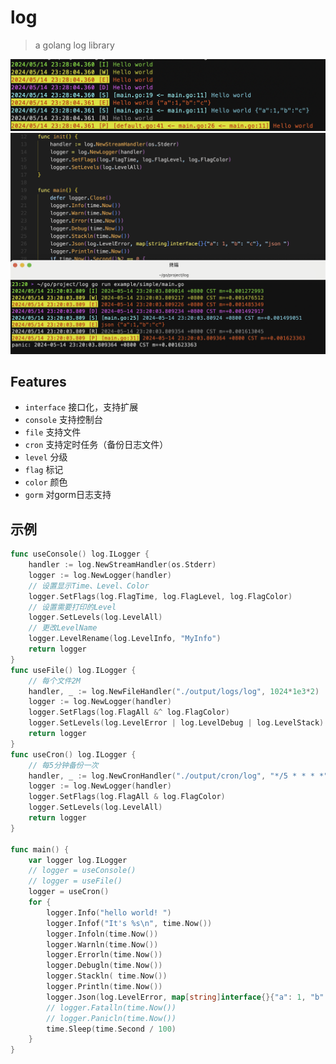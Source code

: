 # log
> a golang log library
> 
![示例](docs/default.png)
![示例](docs/example.png)

## Features
- `interface` 接口化，支持扩展
- `console` 支持控制台
- `file` 支持文件
- `cron` 支持定时任务（备份日志文件）
- `level` 分级
- `flag` 标记
- `color` 颜色
- `gorm` 对gorm日志支持

## 示例
``` go
func useConsole() log.ILogger {
	handler := log.NewStreamHandler(os.Stderr)
	logger := log.NewLogger(handler)
	// 设置显示Time、Level、Color
	logger.SetFlags(log.FlagTime, log.FlagLevel, log.FlagColor)
	// 设置需要打印的Level
	logger.SetLevels(log.LevelAll)
	// 更改LevelName
	logger.LevelRename(log.LevelInfo, "MyInfo")
	return logger
}
func useFile() log.ILogger {
	// 每个文件2M
	handler, _ := log.NewFileHandler("./output/logs/log", 1024*1e3*2)
	logger := log.NewLogger(handler)
	logger.SetFlags(log.FlagAll &^ log.FlagColor)
	logger.SetLevels(log.LevelError | log.LevelDebug | log.LevelStack)
	return logger
}
func useCron() log.ILogger {
	// 每5分钟备份一次
	handler, _ := log.NewCronHandler("./output/cron/log", "*/5 * * * *")
	logger := log.NewLogger(handler)
	logger.SetFlags(log.FlagAll & log.FlagColor)
	logger.SetLevels(log.LevelAll)
	return logger
}

func main() {
	var logger log.ILogger
    // logger = useConsole()
    // logger = useFile()
    logger = useCron()
	for {
		logger.Info("hello world! ")
		logger.Infof("It's %s\n", time.Now())
		logger.Infoln(time.Now())
		logger.Warnln(time.Now())
		logger.Errorln(time.Now())
		logger.Debugln(time.Now())
		logger.Stackln( time.Now())
		logger.Println(time.Now())
		logger.Json(log.LevelError, map[string]interface{}{"a": 1, "b": "c"}, "json ")
		// logger.Fatalln(time.Now())
		// logger.Panicln(time.Now())
		time.Sleep(time.Second / 100)
	}
}
```